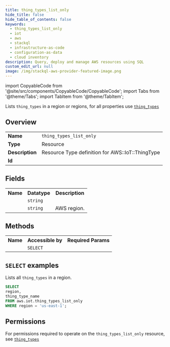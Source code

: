 ```yaml
---
title: thing_types_list_only
hide_title: false
hide_table_of_contents: false
keywords:
  - thing_types_list_only
  - iot
  - aws
  - stackql
  - infrastructure-as-code
  - configuration-as-data
  - cloud inventory
description: Query, deploy and manage AWS resources using SQL
custom_edit_url: null
image: /img/stackql-aws-provider-featured-image.png
---
```


import CopyableCode from '@site/src/components/CopyableCode/CopyableCode';
import Tabs from '@theme/Tabs';
import TabItem from '@theme/TabItem';

Lists <code>thing_types</code> in a region or regions, for all properties use <a href="/services/serviceName/thing_types/"><code>thing_types</code></a>

## Overview
<table>
<tbody>
<tr><td><b>Name</b></td><td><code>thing_types_list_only</code></td></tr>
<tr><td><b>Type</b></td><td>Resource</td></tr>
<tr><td><b>Description</b></td><td>Resource Type definition for AWS::IoT::ThingType</td></tr>
<tr><td><b>Id</b></td><td><CopyableCode code="aws.iot.thing_types_list_only" /></td></tr>
</tbody>
</table>

## Fields
<table>
<tbody>
<tr><th>Name</th><th>Datatype</th><th>Description</th></tr><tr><td><CopyableCode code="thing_type_name" /></td><td><code>string</code></td><td></td></tr>
<tr><td><CopyableCode code="region" /></td><td><code>string</code></td><td>AWS region.</td></tr>
</tbody>
</table>

## Methods

<table>
<tbody>
  <tr>
    <th>Name</th>
    <th>Accessible by</th>
    <th>Required Params</th>
  </tr>
  <tr>
    <td><CopyableCode code="list_resources" /></td>
    <td><code>SELECT</code></td>
    <td><CopyableCode code="region" /></td>
  </tr>
</tbody>
</table>

## `SELECT` examples
Lists all <code>thing_types</code> in a region.
```sql
SELECT
region,
thing_type_name
FROM aws.iot.thing_types_list_only
WHERE region = 'us-east-1';
```


## Permissions

For permissions required to operate on the <code>thing_types_list_only</code> resource, see <a href="/services/iot/thing_types/#permissions"><code>thing_types</code></a>


